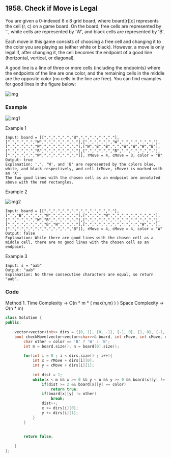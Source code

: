 ## 1958. Check if Move is Legal

You are given a 0-indexed 8 x 8 grid board, where board[r][c] represents the cell (r, c) on a game board. On the board, free cells are represented by '.', white cells are represented by 'W', and black cells are represented by 'B'.

Each move in this game consists of choosing a free cell and changing it to the color you are playing as (either white or black). However, a move is only legal if, after changing it, the cell becomes the endpoint of a good line (horizontal, vertical, or diagonal).

A good line is a line of three or more cells (including the endpoints) where the endpoints of the line are one color, and the remaining cells in the middle are the opposite color (no cells in the line are free). You can find examples for good lines in the figure below:

![img](https://assets.leetcode.com/uploads/2021/07/22/goodlines5.png "img")

### Example

![img1](https://assets.leetcode.com/uploads/2021/07/10/grid11.png "img1")

Example 1

```text
Input: board = [[".",".",".","B",".",".",".","."],[".",".",".","W",".",".",".","."],[".",".",".","W",".",".",".","."],[".",".",".","W",".",".",".","."],["W","B","B",".","W","W","W","B"],[".",".",".","B",".",".",".","."],[".",".",".","B",".",".",".","."],[".",".",".","W",".",".",".","."]], rMove = 4, cMove = 3, color = "B"
Output: true
Explanation: '.', 'W', and 'B' are represented by the colors blue, white, and black respectively, and cell (rMove, cMove) is marked with an 'X'.
The two good lines with the chosen cell as an endpoint are annotated above with the red rectangles.
```

Example 2

![img2](https://assets.leetcode.com/uploads/2021/07/10/grid2.png "img2")

```text
Input: board = [[".",".",".",".",".",".",".","."],[".","B",".",".","W",".",".","."],[".",".","W",".",".",".",".","."],[".",".",".","W","B",".",".","."],[".",".",".",".",".",".",".","."],[".",".",".",".","B","W",".","."],[".",".",".",".",".",".","W","."],[".",".",".",".",".",".",".","B"]], rMove = 4, cMove = 4, color = "W"
Output: false
Explanation: While there are good lines with the chosen cell as a middle cell, there are no good lines with the chosen cell as an endpoint.
```

Example 3

```text
Input: s = "aab"
Output: "aab"
Explanation: No three consecutive characters are equal, so return "aab".
```

### Code

Method 1.
Time Complexity -> O(n \* m \* ( max(n,m) ) )
Space Complexity -> O(n \* m)

```c++
class Solution {
public:
    
    vector<vector<int>> dirs = {{0, 1}, {0, -1}, {-1, 0}, {1, 0}, {-1, -1}, {-1, 1}, {1, -1}, {1, 1}};
    bool checkMove(vector<vector<char>>& board, int rMove, int cMove, char color) {
        char other = color == 'B' ? 'W' : 'B';
        int m = board.size(), n = board[0].size();
        
        for(int i = 0 ; i < dirs.size() ; i++){
            int x = rMove + dirs[i][0];
            int y = cMove + dirs[i][1];
            
            int dist = 1;
            while(x < m && x >= 0 && y < n && y >= 0 && board[x][y] != '.'){
                if(dist >= 2 && board[x][y] == color)
                    return true;
                if(board[x][y] != other)
                    break;
                dist++;
                x += dirs[i][0];
                y += dirs[i][1];
            }
        }
        
        
        return false;
        
    }
};
```
